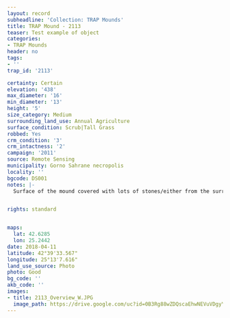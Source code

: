 ```yaml
---
layout: record
subheadline: 'Collection: TRAP Mounds'
title: TRAP Mound - 2113
teaser: Test example of object
categories:
- TRAP Mounds
header: no
tags:
- ''
trap_id: '2113'

certainty: Certain
elevation: '438'
max_diameter: '16'
min_diameter: '13'
height: '5'
size_category: Medium
surrounding_land_use: Annual Agriculture
surface_condition: Scrub|Tall Grass
robbed: Yes
crm_condition: '3'
crm_intactness: '2'
campaign: '2011'
source: Remote Sensing
municipality: Gorno Sahrane necropolis
locality: ''
bgcode: DS001
notes: |-
  Surface of the mound covered with lots of stones/either from the surrounding pasture or from the mound.


rights: standard


maps:
  lat: 42.6285
  lon: 25.2442
date: 2018-04-11
latitude: 42°39'33.567"
longitude: 25°13'7.616"
land_use_source: Photo
photo: Good
bg_code: ''
akb_code: ''
images:
- title: 2113_Overview_W.JPG
  image_path: https://drive.google.com/uc?id=0B3Rg88wZDQscaEhwNEVuVDgyYUU
---
```

